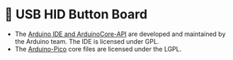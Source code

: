 # 🔴 USB HID Button Board

* The [Arduino IDE and ArduinoCore-API](https://arduino.cc) are developed and maintained by the Arduino team. The IDE is licensed under GPL.
* The [Arduino-Pico](https://github.com/earlephilhower/arduino-pico) core files are licensed under the LGPL.
